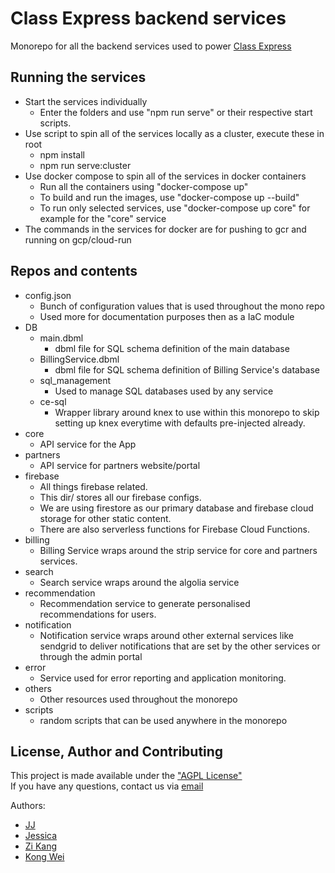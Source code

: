 # Class Express backend services
Monorepo for all the backend services used to power [Class Express](https://github.com/Enkel-Digital/class-express-app)

## Running the services
- Start the services individually
    - Enter the folders and use "npm run serve" or their respective start scripts.
- Use script to spin all of the services locally as a cluster, execute these in root
    - npm install
    - npm run serve:cluster
- Use docker compose to spin all of the services in docker containers
    - Run all the containers using "docker-compose up"
    - To build and run the images, use "docker-compose up --build"
    - To run only selected services, use "docker-compose up core" for example for the "core" service
- The commands in the services for docker are for pushing to gcr and running on gcp/cloud-run

## Repos and contents
- config.json
    - Bunch of configuration values that is used throughout the mono repo
    - Used more for documentation purposes then as a IaC module
- DB
    - main.dbml
        - dbml file for SQL schema definition of the main database
    - BillingService.dbml
        - dbml file for SQL schema definition of Billing Service's database
    - sql_management
        - Used to manage SQL databases used by any service
    - ce-sql
        - Wrapper library around knex to use within this monorepo to skip setting up knex everytime with defaults pre-injected already.
- core
    - API service for the App
- partners
    - API service for partners website/portal
- firebase
    - All things firebase related.
    - This dir/ stores all our firebase configs.
    - We are using firestore as our primary database and firebase cloud storage for other static content.
    - There are also serverless functions for Firebase Cloud Functions.
- billing
    - Billing Service wraps around the strip service for core and partners services.
- search
    - Search service wraps around the algolia service
- recommendation
    - Recommendation service to generate personalised recommendations for users.
- notification
    - Notification service wraps around other external services like sendgrid to deliver notifications that are set by the other services or through the admin portal
- error
    - Service used for error reporting and application monitoring.
- others
    - Other resources used throughout the monorepo
- scripts
    - random scripts that can be used anywhere in the monorepo

## License, Author and Contributing
This project is made available under the ["AGPL License"](./LICENSE)  
If you have any questions, contact us via [email](mailto:tech@enkeldigital.com)  

Authors:
- [JJ](https://github.com/Jaimeloeuf)
- [Jessica](https://github.com/jessicajacelyn)
- [Zi Kang](https://github.com/zzkzzzz)
- [Kong Wei](https://github.com/kongwei93)
